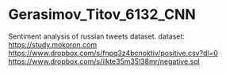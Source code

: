# Gerasimov_Titov_6132_CNN
Sentiment analysis of russian tweets dataset. dataset: https://study.mokoron.com
https://www.dropbox.com/s/fnpq3z4bcnoktiv/positive.csv?dl=0
https://www.dropbox.com/s/ilkte35m35l38mr/negative.sql

